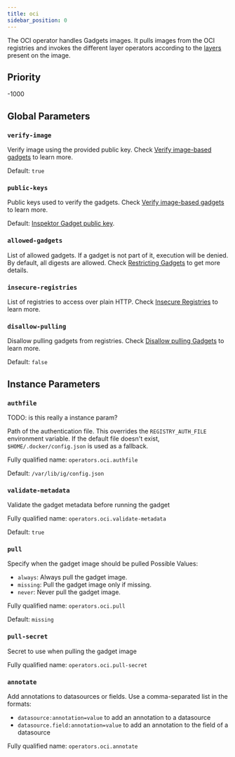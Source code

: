 ```yaml
---
title: oci
sidebar_position: 0
---
```


The OCI operator handles Gadgets images. It pulls images from the OCI registries
and invokes the different layer operators according to the
[layers](../oci.md#image-layers-and-media-types) present on the image.

## Priority

-1000

## Global Parameters

### `verify-image`

Verify image using the provided public key. Check [Verify image-based
gadgets](../../reference/verify-assets.mdx#verify-image-based-gadgets) to learn more.

Default: `true`

### `public-keys`

Public keys used to verify the gadgets. Check [Verify image-based
gadgets](../../reference/verify-assets.mdx#verify-image-based-gadgets) to learn more.

Default: [Inspektor Gadget public
key](https://github.com/inspektor-gadget/inspektor-gadget/blob/main/pkg/resources/inspektor-gadget.pub).

### `allowed-gadgets`

List of allowed gadgets. If a gadget is not part of it, execution will be
denied. By default, all digests are allowed. Check [Restricting
Gadgets](../../reference/restricting-gadgets.mdx) to get more details.

### `insecure-registries`

List of registries to access over plain HTTP. Check [Insecure
Registries](../../reference/insecure-registries.mdx) to learn more.

### `disallow-pulling`

Disallow pulling gadgets from registries. Check [Disallow pulling
Gadgets](../../reference/disallow-pulling.mdx) to learn more.

Default: `false`

## Instance Parameters

### `authfile`

TODO: is this really a instance param?

Path of the authentication file. This overrides the `REGISTRY_AUTH_FILE`
environment variable. If the default file doesn't exist,
`$HOME/.docker/config.json` is used as a fallback.

Fully qualified name: `operators.oci.authfile`

Default: `/var/lib/ig/config.json`

### `validate-metadata`

Validate the gadget metadata before running the gadget

Fully qualified name: `operators.oci.validate-metadata`

Default: `true`

### `pull`

Specify when the gadget image should be pulled
Possible Values:

- `always`: Always pull the gadget image.
- `missing`: Pull the gadget image only if missing.
- `never`: Never pull the gadget image.

Fully qualified name: `operators.oci.pull`

Default: `missing`

### `pull-secret`

Secret to use when pulling the gadget image

Fully qualified name: `operators.oci.pull-secret`

### `annotate`

Add annotations to datasources or fields. Use a comma-separated list in the formats:

- `datasource:annotation=value` to add an annotation to a datasource
- `datasource.field:annotation=value` to add an annotation to the field of a datasource

Fully qualified name: `operators.oci.annotate`
